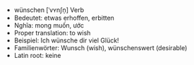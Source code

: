 - wünschen	[ˈvʏnʃn̩]	Verb
- Bedeutet: etwas erhoffen, erbitten
- Nghĩa: mong muốn, ước
- Proper translation: to wish
- Beispiel: Ich wünsche dir viel Glück!
- Familienwörter: Wunsch (wish), wünschenswert (desirable)	
- Latin root: keine